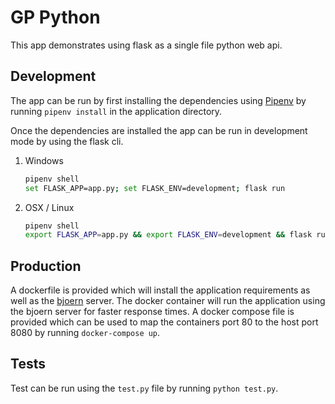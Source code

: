 # GP Python
This app demonstrates using flask as a single file python web api.
## Development 
The app can be run by first installing the dependencies using [Pipenv]
by running `pipenv install` in the application directory. 

Once the dependencies are installed the app can be run in development mode 
by using the flask cli.

1. Windows
    ```bash
    pipenv shell
    set FLASK_APP=app.py; set FLASK_ENV=development; flask run
    ```
2. OSX / Linux
    ```bash
   pipenv shell
   export FLASK_APP=app.py && export FLASK_ENV=development && flask run 
   ```
## Production
A dockerfile is provided which will install the application requirements
as well as the [bjoern] server. The docker container will run the application 
using the bjoern server for faster response times. A docker compose file is 
provided which can be used to map the containers port 80 to the host port 8080 by 
running `docker-compose up`.

## Tests
Test can be run using the `test.py` file by running `python test.py`.

[Pipenv]:https://github.com/pypa/pipenv
[bjoern]:https://github.com/jonashaag/bjoern